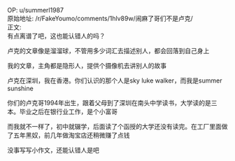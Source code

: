 
OP: u/summerl1987  
原始地址: /r/FakeYoumo/comments/1hlv89w/闹麻了哥们不是卢克/  
正文:  
有点离谱了吧，这也能认错人的吗？

卢克的文章像是溜溜球，不管用多少词汇去描述别人，都会回落到自己身上

我的文章，主角都是隐形人，提供个摄像机去讲别人的故事

卢克在深圳，我在香港。你们认识的那个人是sky luke walker，而我是summer sunshine

你们的卢克哥1994年出生，跟着父母到了深圳在南头中学读书，大学读的是三本。毕业之后在银行业工作，是个小富哥

而我就不一样了，初中就辍学，后面读了个函授的大学还没有读完。在工厂里面做了五年黑奴，前几年做淘宝店还稍微赚了点钱

没事写写小作文，还能认错人是吧
